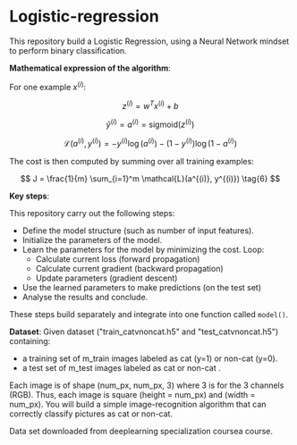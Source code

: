 # Logistic-regression
This repository build a Logistic Regression, using a Neural Network mindset to perform binary classification.

**Mathematical expression of the algorithm**:

For one example $x^{(i)}$:

$$
z^{(i)} = w^T x^{(i)} + b \tag{1}
$$

$$
\hat{y}^{(i)} = a^{(i)} = \text{sigmoid}(z^{(i)}) \tag{2}
$$

$$
\mathcal{L}(a^{(i)}, y^{(i)}) =  - y^{(i)}  \log(a^{(i)}) - (1-y^{(i)})  \log(1-a^{(i)}) \tag{3}
$$

The cost is then computed by summing over all training examples:

$$
J = \frac{1}{m} \sum_{i=1}^m \mathcal{L}(a^{(i)}, y^{(i)}) \tag{6}
$$


**Key steps**:

This repository carry out the following steps: 
- Define the model structure (such as number of input features).
- Initialize the parameters of the model.
- Learn the parameters for the model by minimizing the cost. 
  Loop:
    - Calculate current loss (forward propagation)
    - Calculate current gradient (backward propagation)
    - Update parameters (gradient descent)
- Use the learned parameters to make predictions (on the test set)
- Analyse the results and conclude.

These steps build separately and integrate into one function called `model()`.

**Dataset**:
Given dataset ("train_catvnoncat.h5" and "test_catvnoncat.h5") containing:
- a training set of m_train images labeled as cat (y=1) or non-cat (y=0).
- a test set of m_test images labeled as cat or non-cat .

Each image is of shape (num_px, num_px, 3) where 3 is for the 3 channels (RGB). Thus, each image is square (height = num_px) and (width = num_px).
You will build a simple image-recognition algorithm that can correctly classify pictures as cat or non-cat.

Data set downloaded from deeplearning specialization coursea course.
